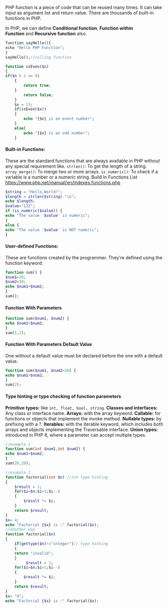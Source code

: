 PHP function is a piece of code that can be reused many times. It can take input as argument list and return value. There are thousands of built-in functions in PHP.

In PHP, we can define **Conditional function**, **Function within Function** and **Recursive function** also.
```php
function sayHello(){  
echo "Hello PHP Function";  
}  
sayHello();//calling function

function isEven($n)
{
if($n % 2 == 0)
	{
		return true;
	}
		return false;
	}
	$x = 13;
	if(isEven($x))
	{
		echo "{$x} is an event number";
	}
	else{
		echo "{$x} is an odd number";
	}
```

#### Built-in Functions: 
These are the standard functions that are always available in PHP without any special requirement like. `strlen()`: To get the length of a string. `array_merge()`: To merge two or more arrays. `is_numeric()`: To check if a variable is a number or a numeric string. 
Build In Functions List https://www.php.net/manual/en/indexes.functions.php 
```php
$string = "Hello,World!"; 
$length = strlen($string)."\n"; 
echo $length; 
$value="12Z"; 
if (is_numeric($value)) { 
echo "The value '$value' is numeric"; 
} 
else { 
echo "The value '$value' is NOT numeric"; 
}
```
#### User-defined Functions: 
These are functions created by the programmer. They're defined using the function keyword.
```php
function sum() { 
$num1=20; 
$num2=30; 
echo $num1+$num2; 
} 
sum();
```

#### Function With Parameters
```php
function sum($num1, $num2) { 
echo $num1+$num2;
} 
sum(1,2);
```

#### Function With Parameters Default Value 
One without a default value must be declared before the one with a default value.
```php
function sum($num1, $num2=10) { 
echo $num1+$num2;
} 
sum(2);
```
#### Type hinting or type checking of function parameters
**Primitive types:** like `int, float, bool, string`. 
**Classes and interfaces:** Any class or interface name. 
**Arrays:** with the array keyword.
**Callable:** for functions or objects that implement the invoke method. 
**Nullable types:** by prefixing with a ?.
**Iterables:** with the iterable keyword, which includes both arrays and objects implementing the Traversable interface. 
**Union types:** introduced in PHP 8, where a parameter can accept multiple types.
```php
//example 1
function sum(int $num1,int $num2) { 
echo $num1+$num2; 
}
sum(20,20);

//example 1
function factorial(int $n) //int type hinting
{
	$result = 1;
	for($i=$n;$i>1;$i--)
	{
		$result *= $i;
	}
	return $result;
}
$x= 4;
echo "Factorial {$x} is :".factorial($x);
//another way
function factorial($n)
{
	if(gettype($n)!="integer")// type hinting
	{
	return "invalid";
	}
		 $result = 1;
	for($i=$n;$i>1;$i--)
	{
		$result *= $i;
	}
	return $result;
}
$x= "4";
echo "Factorial {$x} is :".factorial($x);
```